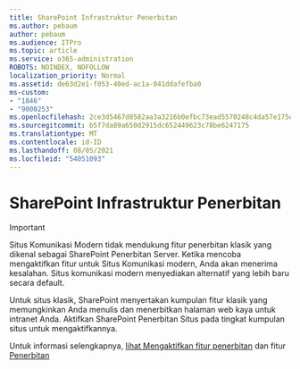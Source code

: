 ```yaml
---
title: SharePoint Infrastruktur Penerbitan
ms.author: pebaum
author: pebaum
ms.audience: ITPro
ms.topic: article
ms.service: o365-administration
ROBOTS: NOINDEX, NOFOLLOW
localization_priority: Normal
ms.assetid: de63d2e1-f053-40ed-ac1a-041ddafefba0
ms-custom:
- "1846"
- "9000253"
ms.openlocfilehash: 2ce3d5467d8582aa3a3216b0efbc73ead5570248c4da57e175e0d4decc326f1c
ms.sourcegitcommit: b5f7da89a650d2915dc652449623c78be6247175
ms.translationtype: MT
ms.contentlocale: id-ID
ms.lasthandoff: 08/05/2021
ms.locfileid: "54051093"
---
```

# <a name="sharepoint-publishing-infrastructure"></a>SharePoint Infrastruktur Penerbitan

> [!IMPORTANT]
> Situs Komunikasi Modern tidak mendukung fitur penerbitan klasik yang dikenal sebagai SharePoint Penerbitan Server. Ketika mencoba mengaktifkan fitur untuk Situs Komunikasi modern, Anda akan menerima kesalahan. Situs komunikasi modern menyediakan alternatif yang lebih baru secara default.

Untuk situs klasik, SharePoint menyertakan kumpulan fitur klasik yang memungkinkan Anda menulis dan menerbitkan halaman web kaya untuk intranet Anda. Aktifkan SharePoint Penerbitan Situs pada tingkat kumpulan situs untuk mengaktifkannya.

Untuk informasi selengkapnya, [lihat Mengaktifkan fitur penerbitan](https://support.office.com/article/Enable-publishing-features-479677A6-8B33-4AC7-907D-071C1C7E4518) dan fitur [Penerbitan](https://support.office.com/article/Features-enabled-in-a-SharePoint-Online-publishing-site-3AB3810C-3C2C-4361-9D0E-0CBE666EA0B0?wt.mc_id=O365_Portal_MMaven#__toc336865553)
